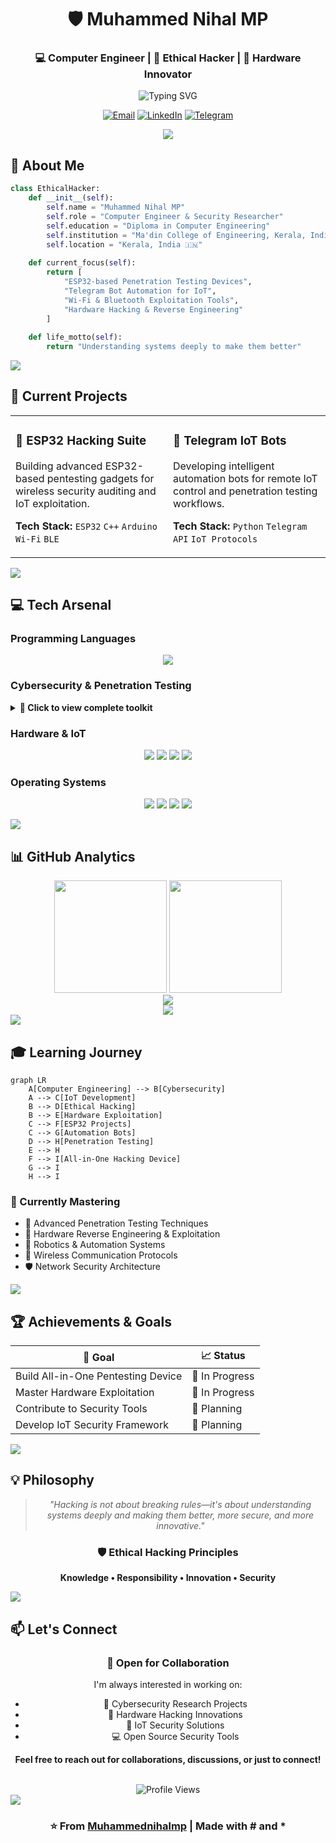 <div align="center">

# 🛡️ Muhammed Nihal MP

### 💻 Computer Engineer | 🔐 Ethical Hacker | 🔧 Hardware Innovator

<img src="https://readme-typing-svg.herokuapp.com?font=Fira+Code&weight=600&size=28&pause=1000&color=00F7FF&center=true&vCenter=true&random=false&width=600&lines=Cybersecurity+Specialist;IoT+%26+Hardware+Hacker;Full+Stack+Developer;Penetration+Testing+Expert" alt="Typing SVG" />

[![Email](https://img.shields.io/badge/Email-D14836?style=for-the-badge&logo=gmail&logoColor=white)](mailto:muhammadnihalmp955@gmail.com)
[![LinkedIn](https://img.shields.io/badge/LinkedIn-0077B5?style=for-the-badge&logo=linkedin&logoColor=white)](https://www.linkedin.com/in/muhammed-nihal-mp-96a346283/)
[![Telegram](https://img.shields.io/badge/Telegram-26A5E4?style=for-the-badge&logo=telegram&logoColor=white)](https://t.me/Muhammed_Nihal_MP)

<img src="https://user-images.githubusercontent.com/73097560/115834477-dbab4500-a447-11eb-908a-139a6edaec5c.gif">

</div>

## 🎯 About Me

```python
class EthicalHacker:
    def __init__(self):
        self.name = "Muhammed Nihal MP"
        self.role = "Computer Engineer & Security Researcher"
        self.education = "Diploma in Computer Engineering"
        self.institution = "Ma'din College of Engineering, Kerala, India"
        self.location = "Kerala, India 🇮🇳"
        
    def current_focus(self):
        return [
            "ESP32-based Penetration Testing Devices",
            "Telegram Bot Automation for IoT",
            "Wi-Fi & Bluetooth Exploitation Tools",
            "Hardware Hacking & Reverse Engineering"
        ]
    
    def life_motto(self):
        return "Understanding systems deeply to make them better"
```

<img src="https://user-images.githubusercontent.com/73097560/115834477-dbab4500-a447-11eb-908a-139a6edaec5c.gif">

## 🚀 Current Projects

<table>
<tr>
<td width="50%">

### 🔧 ESP32 Hacking Suite
Building advanced ESP32-based pentesting gadgets for wireless security auditing and IoT exploitation.

**Tech Stack:** `ESP32` `C++` `Arduino` `Wi-Fi` `BLE`

</td>
<td width="50%">

### 🤖 Telegram IoT Bots
Developing intelligent automation bots for remote IoT control and penetration testing workflows.

**Tech Stack:** `Python` `Telegram API` `IoT Protocols`

</td>
</tr>
</table>

<img src="https://user-images.githubusercontent.com/73097560/115834477-dbab4500-a447-11eb-908a-139a6edaec5c.gif">

## 💻 Tech Arsenal

### Programming Languages
<p align="center">
  <img src="https://skillicons.dev/icons?i=python,cpp,c,java,php,bash,go,rust,js,html,css&theme=dark" />
</p>

### Cybersecurity & Penetration Testing
<details>
<summary><b>🔐 Click to view complete toolkit</b></summary>
<br>

| Category | Tools |
|----------|-------|
| **Network Scanning** | Nmap, Netdiscover, Wireshark, Tcpdump |
| **Web Application** | Burp Suite, OWASP ZAP, SQLmap, Gobuster, WPScan |
| **Password Cracking** | John the Ripper, Hashcat, Hydra |
| **Wireless Security** | Wifite, Bettercap, Ettercap |
| **Forensics** | Autopsy, Wireshark |
| **OSINT** | theHarvester, Maltego |
| **Reverse Engineering** | Ghidra |
| **Exploitation** | PowerShell, Evil-WinRM |

</details>

### Hardware & IoT
<p align="center">
  <img src="https://img.shields.io/badge/ESP32-000000?style=for-the-badge&logo=espressif&logoColor=white" />
  <img src="https://img.shields.io/badge/Arduino-00979D?style=for-the-badge&logo=arduino&logoColor=white" />
  <img src="https://img.shields.io/badge/Raspberry_Pi-C51A4A?style=for-the-badge&logo=raspberry-pi&logoColor=white" />
  <img src="https://img.shields.io/badge/IoT-0078D4?style=for-the-badge&logo=internet-of-things&logoColor=white" />
</p>

### Operating Systems
<p align="center">
  <img src="https://img.shields.io/badge/Kali_Linux-557C94?style=for-the-badge&logo=kali-linux&logoColor=white" />
  <img src="https://img.shields.io/badge/Parrot_OS-33CCFF?style=for-the-badge&logo=parrot-security&logoColor=white" />
  <img src="https://img.shields.io/badge/Ubuntu-E95420?style=for-the-badge&logo=ubuntu&logoColor=white" />
  <img src="https://img.shields.io/badge/Windows-0078D6?style=for-the-badge&logo=windows&logoColor=white" />
</p>

<img src="https://user-images.githubusercontent.com/73097560/115834477-dbab4500-a447-11eb-908a-139a6edaec5c.gif">

## 📊 GitHub Analytics

<div align="center">
  <img height="180em" src="https://github-readme-stats.vercel.app/api?username=Muhammednihalmp&show_icons=true&theme=tokyonight&include_all_commits=true&count_private=true&hide_border=true&bg_color=0D1117&title_color=00F7FF&icon_color=00F7FF&text_color=FFFFFF"/>
  <img height="180em" src="https://github-readme-stats.vercel.app/api/top-langs/?username=Muhammednihalmp&layout=compact&langs_count=8&theme=tokyonight&hide_border=true&bg_color=0D1117&title_color=00F7FF&text_color=FFFFFF"/>
</div>

<div align="center">
  <img src="https://github-readme-streak-stats.herokuapp.com/?user=Muhammednihalmp&theme=tokyonight&hide_border=true&background=0D1117&stroke=00F7FF&ring=00F7FF&fire=FF6B6B&currStreakLabel=00F7FF" />
</div>

<div align="center">
  <img src="https://github-readme-activity-graph.vercel.app/graph?username=Muhammednihalmp&theme=tokyo-night&hide_border=true&bg_color=0D1117&color=00F7FF&line=00F7FF&point=FFFFFF" />
</div>

<img src="https://user-images.githubusercontent.com/73097560/115834477-dbab4500-a447-11eb-908a-139a6edaec5c.gif">

## 🎓 Learning Journey

```mermaid
graph LR
    A[Computer Engineering] --> B[Cybersecurity]
    A --> C[IoT Development]
    B --> D[Ethical Hacking]
    B --> E[Hardware Exploitation]
    C --> F[ESP32 Projects]
    C --> G[Automation Bots]
    D --> H[Penetration Testing]
    E --> H
    F --> I[All-in-One Hacking Device]
    G --> I
    H --> I
```

### 🌱 Currently Mastering
- 🔐 Advanced Penetration Testing Techniques
- 🔧 Hardware Reverse Engineering & Exploitation
- 🤖 Robotics & Automation Systems
- 📡 Wireless Communication Protocols
- 🛡️ Network Security Architecture

<img src="https://user-images.githubusercontent.com/73097560/115834477-dbab4500-a447-11eb-908a-139a6edaec5c.gif">

## 🏆 Achievements & Goals

<div align="center">

| 🎯 Goal | 📈 Status |
|---------|-----------|
| Build All-in-One Pentesting Device | 🔄 In Progress |
| Master Hardware Exploitation | 🔄 In Progress |
| Contribute to Security Tools | 📝 Planning |
| Develop IoT Security Framework | 📝 Planning |

</div>

<img src="https://user-images.githubusercontent.com/73097560/115834477-dbab4500-a447-11eb-908a-139a6edaec5c.gif">

## 💡 Philosophy

<div align="center">

> *"Hacking is not about breaking rules—it's about understanding systems deeply and making them better, more secure, and more innovative."*

### 🛡️ Ethical Hacking Principles
**Knowledge • Responsibility • Innovation • Security**

</div>

<img src="https://user-images.githubusercontent.com/73097560/115834477-dbab4500-a447-11eb-908a-139a6edaec5c.gif">

## 📫 Let's Connect

<div align="center">

### 🤝 Open for Collaboration

I'm always interested in working on:
- 🔐 Cybersecurity Research Projects
- 🔧 Hardware Hacking Innovations
- 🤖 IoT Security Solutions
- 💻 Open Source Security Tools

**Feel free to reach out for collaborations, discussions, or just to connect!**

<br>

<img src="https://komarev.com/ghpvc/?username=Muhammednihalmp&label=Profile%20Views&color=00F7FF&style=for-the-badge" alt="Profile Views" />

</div>

<img src="https://user-images.githubusercontent.com/73097560/115834477-dbab4500-a447-11eb-908a-139a6edaec5c.gif">

<div align="center">
  
### ⭐ From [Muhammednihalmp](https://github.com/Muhammednihalmp) | Made with # and *

</div>
